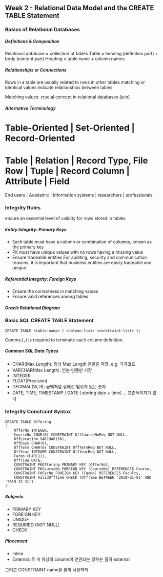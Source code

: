 ## Week 2 - Relational Data Model and the CREATE TABLE Statement

### Basics of Relational Databases

##### Definitions & Composition
Relational database = collection of tables
Table = heading (definition part) + body (content part)
Heading = table name + column names

##### Relationships or Connections

Rows in a table are usually related to rows in other tables
matching or identical values indicate relationships between tables

Matching values: crucial concept in relational databases (join)

##### Alternative Terminology

Table-Oriented | Set-Oriented | Record-Oriented
===============================================
Table          | Relation     | Record Type, File
Row            | Tuple        | Record
Column         | Attribute    | Field
===============================================
End users      | Academic     | Information systems
               | researchers  | professionals

### Integrity Rules
ensure an essential level of validity for rows stored in tables

##### Entity Integrity: Primary Keys
* Each table must have a column or combination of columns, known as the primary key
* PK must have unique values with no rows having a missing value
* Ensure traceable entities
  For auditing, security and communication reasons,
  it is important that business entities are easily traceable and unique

##### Referential Integrity: Foreign Keys
* Ensure the correctness in matching values
* Ensure valid references among tables

##### Oracle Relational Diagram


### Basic SQL CREATE TABLE Statement

```
CREATE TABLE <table-name> ( <column-list> <constraint-list> );
```

Comma (`,`) is required to terminate each column definition.

##### Common SQL Data Types
- CHAR(Max Length): 항상 Max Length 만큼을 저장, e.g. 국가코드
- VARCHAR(Max Length): 받는 만큼만 저장
- INTEGER
- FLOAT(Precision)
- DECIMAL(W, R): 금액처럼 정해진 범위가 있는 숫자
- DATE, TIME, TIMESTAMP / DATE ( storing date + time)  ... 표준적이지가 않다


### Integrity Constraint Syntax

```
CREATE TABLE Offering
(
    OfferNo INTEGER,
    CourseNo CHAR(6) CONSTRAINT OffCourseNoReq NOT NULL,
    OffLocation VARCHAR(50),
    OffDays CHAR(6),
    OffTerm CHAR(6) CONSTRAINT OffTermReq NOT NULL,
    OffYear INTEGER CONSTRAINT OffYearReq NOT NULL,
    FacNo CHAR(11),
    OffTime DATE,
    CONSTRAINT PKOffering PRIMARY KEY (OfferNo),
    CONSTRAINT FKCourseNo FOREIGN KEY (CourseNo) REFERENCES Course,
    CONSTRAINT FKFacNo FOREIGN KEY (FacNo) REFERENCES Faculty,
    CONSTRAINT ValidOffTime CHECK (OffTime BETWEEN '2019-01-01' AND '2019-12-31')
)
```

##### Subjects
- PRIMARY KEY
- FOREIGN KEY
- UNIQUE
- REQUIRED (NOT NULL)
- CHECK

##### Placement
- Inline
- External: 두 개 이상의 column이 연관되는 경우는 필히 external

그리고 CONSTRAINT name을 필히 사용하자
